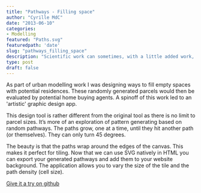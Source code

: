 ```yaml
---
title: "Pathways - Filling space"
author: "Cyrille MdC"
date: "2013-06-10"
categories:
- Modelling
featured: "Paths.svg"
featuredpath: 'date'
slug: "pathways_filling_space"
description: "Scientific work can sometimes, with a little added work, create nice or appealing graphics. Work on urban growth modelling led to this interactive design tool."
type: post
draft: false
---
```


As part of urban modelling work I was designing ways to fill empty spaces with potential residences. These randomly generated parcels would then be evaluated by potential home buying agents. A spinoff of this work led to an 'artistic' graphic design app.

This design tool is rather different from the original tool as there is no limit to parcel sizes. It’s more of an exploration of pattern generating based on random pathways. The paths grow, one at a time, until they hit another path (or themselves). They can only turn 45 degrees.

The beauty is that the paths wrap around the edges of the canvas. This makes it perfect for tiling. Now that we can use SVG natively in HTML you can export your generated pathways and add them to your website background. The application allows you to vary the size of the tile and the path density (cell size).

[Give it a try on github](https://serialc.github.io/space_pathways/)
